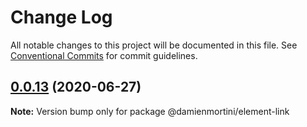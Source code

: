 # Change Log

All notable changes to this project will be documented in this file.
See [Conventional Commits](https://conventionalcommits.org) for commit guidelines.

## [0.0.13](https://github.com/damienmortini/lib/compare/@damienmortini/element-link@0.0.12...@damienmortini/element-link@0.0.13) (2020-06-27)

**Note:** Version bump only for package @damienmortini/element-link
